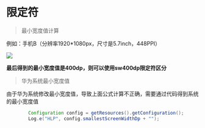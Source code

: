 # 限定符

> 最小宽度值计算

例如：手机B（分辨率1920*1080px，尺寸是5.7inch，448PPI）

![](C:\Users\HLP\Desktop\eadee967308579cb3c55573c46a327368d33e699.jpg)

**最后得到的最小宽度值是400dp，则可以使用sw400dp限定符区分**

> 华为系统最小宽度值

由于华为系统修改最小宽度值，导致上面公式计算不正确，需要通过代码得到系统的最小宽度值

```java
        Configuration config = getResources().getConfiguration();
        Log.e("HLP", config.smallestScreenWidthDp + "");
```

